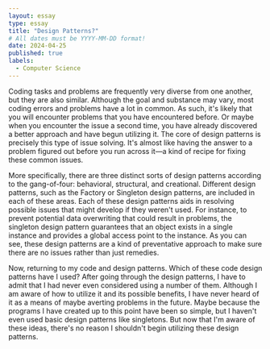 ```yaml
---
layout: essay
type: essay
title: "Design Patterns?"
# All dates must be YYYY-MM-DD format!
date: 2024-04-25
published: true
labels:
  - Computer Science
---
```


Coding tasks and problems are frequently very diverse from one another, but they are also similar. Although the goal and substance may vary, most coding errors and problems have a lot in common. As such, it's likely that you will encounter problems that you have encountered before. Or maybe when you encounter the issue a second time, you have already discovered a better approach and have begun utilizing it. The core of design patterns is precisely this type of issue solving. It's almost like having the answer to a problem figured out before you run across it—a kind of recipe for fixing these common issues.

More specifically, there are three distinct sorts of design patterns according to the gang-of-four: behavioral, structural, and creational. Different design patterns, such as the Factory or Singleton design patterns, are included in each of these areas. Each of these design patterns aids in resolving possible issues that might develop if they weren't used. For instance, to prevent potential data overwriting that could result in problems, the singleton design pattern guarantees that an object exists in a single instance and provides a global access point to the instance. As you can see, these design patterns are a kind of preventative approach to make sure there are no issues rather than just remedies.

Now, returning to my code and design patterns. Which of these code design patterns have I used? After going through the design patterns, I have to admit that I had never even considered using a number of them. Although I am aware of how to utilize it and its possible benefits, I have never heard of it as a means of maybe averting problems in the future. Maybe because the programs I have created up to this point have been so simple, but I haven't even used basic design patterns like singletons. But now that I'm aware of these ideas, there's no reason I shouldn't begin utilizing these design patterns. 








